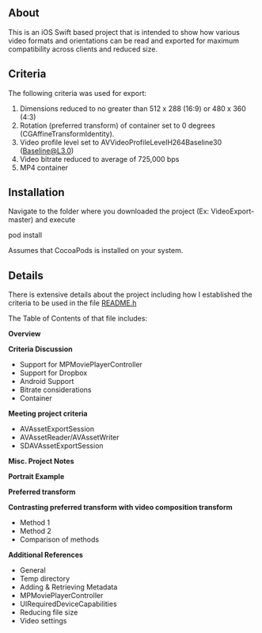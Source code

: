 
## About

This is an iOS Swift based project that is intended to show how various video formats and orientations can be
read and exported for maximum compatibility across clients and reduced size.

## Criteria

The following criteria was used for export:
 
  1. Dimensions reduced to no greater than 512 x 288 (16:9) or 480 x 360 (4:3)
  2. Rotation (preferred transform) of container set to 0 degrees (CGAffineTransformIdentity).
  3. Video profile level set to AVVideoProfileLevelH264Baseline30 (Baseline@L3.0)
  4. Video bitrate reduced to average of 725,000 bps
  5. MP4 container
  

## Installation

Navigate to the folder where you downloaded the project (Ex: VideoExport-master) and execute

pod install

Assumes that CocoaPods is installed on your system.


## Details

There is extensive details about the project including how I established the criteria to be used in the file
[README.h](https://github.com/scottcarter/VideoExport/blob/master/VideoExport/README.h)

The Table of Contents of that file includes:

**Overview**
  
**Criteria Discussion**
- Support for MPMoviePlayerController
- Support for Dropbox
- Android Support
- Bitrate considerations
- Container
  
**Meeting project criteria**
- AVAssetExportSession
- AVAssetReader/AVAssetWriter
- SDAVAssetExportSession
  
**Misc. Project Notes**
  
**Portrait Example**
  
**Preferred transform**
  
**Contrasting preferred transform with video composition transform**
- Method 1
- Method 2
- Comparison of methods
  
**Additional References**
- General
- Temp directory
- Adding & Retrieving Metadata
- MPMoviePlayerController
- UIRequiredDeviceCapabilities
- Reducing file size
- Video settings
  
  
